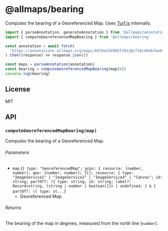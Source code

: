 # @allmaps/bearing

Computes the bearing of a Georeferenced Map. Uses [Turf.js](https://turfjs.org/docs/api/bearing) internally.

```js
import { parseAnnotation, generateAnnotation } from '@allmaps/annotation'
import { computeGeoreferencedMapBearing } from '@allmaps/bearing'

const annotation = await fetch(
  'https://annotations.allmaps.org/maps/0d76ed1b985f3913@cf34c4646fee9f4d'
).then((response) => response.json())

const maps = parseAnnotation(annotation)
const bearing = computeGeoreferencedMapBearing(map[0])
console.log(bearing)
```

## License

MIT

## API

### `computeGeoreferencedMapBearing(map)`

Computes the bearing of a Georeferenced Map.

###### Parameters

* `map` (`{ type: "GeoreferencedMap"; gcps: { resource: [number, number]; geo: [number, number]; }[]; resource: { type: "ImageService1" | "ImageService2" | "ImageService3" | "Canvas"; id: string; partOf?: ({ type: string; id: string; label?: Record<string, (string | number | boolean)[]> | undefined; } & { partOf?: ({ type: st...`)
  * Georeferenced Map

###### Returns

The bearing of the map in degrees, measured from the north line (`number`).
